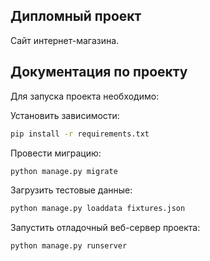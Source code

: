 
## Дипломный проект

Сайт интернет-магазина.

## Документация по проекту

Для запуска проекта необходимо:

Установить зависимости:

```bash
pip install -r requirements.txt
```

Провести миграцию:

```bash
python manage.py migrate
```

Загрузить тестовые данные:

```bash
python manage.py loaddata fixtures.json
```

Запустить отладочный веб-сервер проекта:

```bash
python manage.py runserver
```
